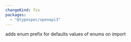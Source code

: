 ```yaml
---
changeKind: fix
packages:
  - "@typespec/openapi3"
---
```


adds enum prefix for defaults values of enums on import